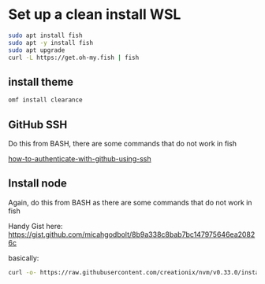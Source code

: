 # Set up a clean install WSL

```bash
sudo apt install fish
sudo apt -y install fish
sudo apt upgrade
curl -L https://get.oh-my.fish | fish
```

## install theme

```bash
omf install clearance 
```

## GitHub SSH

Do this from BASH, there are some commands that do not work in fish

[how-to-authenticate-with-github-using-ssh](https://github.com/spences10/cheat-sheets/blob/master/git.md#how-to-authenticate-with-github-using-ssh)

## Install node

Again, do this from BASH as there are some commands that do not work in fish

Handy Gist here: https://gist.github.com/micahgodbolt/8b9a338c8bab7bc147975646ea20826c

basically:

```bash
curl -o- https://raw.githubusercontent.com/creationix/nvm/v0.33.0/install.sh | bash
```


